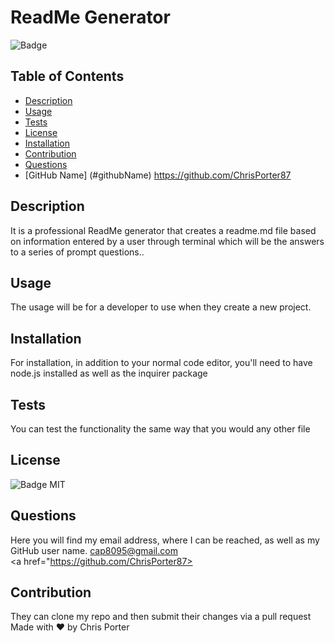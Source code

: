 
 # ReadMe Generator
 ![Badge](https://img.shields.io/badge/license-MIT-blue.svg)
## Table of Contents
* [Description](#description)
* [Usage](#usage)
* [Tests](#tests)
* [License](#license)
* [Installation](#installation)
* [Contribution](#contribution)
* [Questions](#questions)
* [GitHub Name] (#githubName)
https://github.com/ChrisPorter87

## Description
It is a professional ReadMe generator that creates a readme.md file based on information entered by a user through terminal which will be the answers to a series of prompt questions..

## Usage
The usage will be for a developer to use when they create a new project.

## Installation
For installation, in addition to your normal code editor, you'll need to have node.js installed as well as the inquirer package

## Tests
You can test the functionality the same way that you would any other file

## License
![Badge](https://img.shields.io/badge/license-MIT-blue.svg)
MIT

## Questions
Here you will find my email address, where I can be reached, as well as my GitHub user name.
cap8095@gmail.com <br>
<a href="https://github.com/ChrisPorter87></a>

## Contribution
They can clone my repo and then submit their changes via a pull request
Made with ❤️ by Chris Porter
    